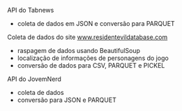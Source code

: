 API do Tabnews
 - coleta de dados em JSON e conversão para PARQUET

Coleta de dados do site www.residentevildatabase.com
 - raspagem de dados usando BeautifulSoup
 - localização de informações de personagens do jogo
 - conversão de dados para CSV, PARQUET e PICKEL

API do JovemNerd
 - coleta de dados
 - conversão para JSON e PARQUET

